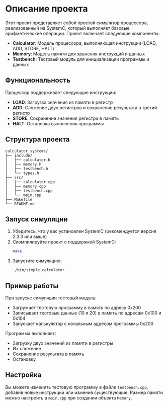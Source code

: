 # Описание проекта

Этот проект представляет собой простой симулятор процессора, реализованный на SystemC, который выполняет базовые арифметические операции. Проект включает следующие компоненты:

- **Calculator**: Модель процессора, выполняющая инструкции (LOAD, ADD, STORE, HALT)
- **Memory**: Модель памяти для хранения инструкций и данных
- **Testbench**: Тестовый модуль для инициализации программы и данных

## Функциональность

Процессор поддерживает следующие инструкции:

- **LOAD**: Загрузка значения из памяти в регистр
- **ADD**: Сложение двух регистров и сохранение результата в третий регистр
- **STORE**: Сохранение значения регистра в память
- **HALT**: Остановка выполнения программы

## Структура проекта

```
calculator_systemc/
├── include/
│   ├── calculator.h
│   ├── memory.h
│   ├── testbench.h
│   └── types.h
├── src/
│   ├── calculator.cpp
│   ├── memory.cpp
│   ├── testbench.cpp
│   └── main.cpp
├── Makefile
└── README.md
```

## Запуск симуляции

1. Убедитесь, что у вас установлен SystemC (рекомендуется версия 2.3.3 или выше)
2. Скомпилируйте проект с поддержкой SystemC:
   ```bash
   make
   ```
3. Запустите симуляцию:
   ```bash
   ./bin/simple_calculator
   ```

## Пример работы

При запуске симуляции тестовый модуль:

- Загружает тестовую программу в память по адресу 0x200
- Записывает тестовые данные (10 и 20) в память по адресам 0x100 и 0x104
- Запускает калькулятор с начальным адресом программы 0x200

Программа выполняет:

- Загрузку двух значений из памяти в регистры
- Их сложение
- Сохранение результата в память
- Остановку

## Настройка

Вы можете изменить тестовую программу в файле `testbench.cpp`, добавив новые инструкции или изменив существующие. Размер памяти можно настроить в `main.cpp` при создании объекта `Memory`.